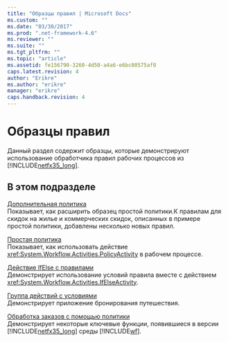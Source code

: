 ```yaml
---
title: "Образцы правил | Microsoft Docs"
ms.custom: ""
ms.date: "03/30/2017"
ms.prod: ".net-framework-4.6"
ms.reviewer: ""
ms.suite: ""
ms.tgt_pltfrm: ""
ms.topic: "article"
ms.assetid: fe156790-3260-4d50-a4a6-e6bc80575af0
caps.latest.revision: 4
author: "Erikre"
ms.author: "erikre"
manager: "erikre"
caps.handback.revision: 4
---
```

# Образцы правил
Данный раздел содержит образцы, которые демонстрируют использование обработчика правил рабочих процессов из [!INCLUDE[netfx35_long](../../../../includes/netfx35-long-md.md)].  
  
## В этом подразделе  
 [Дополнительная политика](../../../../docs/framework/windows-workflow-foundation/samples/advanced-policy.md)  
 Показывает, как расширить образец простой политики.К правилам для скидок на жилье и коммерческих скидок, описанных в примере простой политики, добавлены несколько новых правил.  
  
 [Простая политика](../../../../docs/framework/windows-workflow-foundation/samples/simple-policy.md)  
 Показывает, как использовать действие <xref:System.Workflow.Activities.PolicyActivity> в рабочем процессе.  
  
 [Действие IfElse с правилами](../../../../docs/framework/windows-workflow-foundation/samples/ifelse-with-rules.md)  
 Демонстрирует использование условий правила вместе с действием <xref:System.Workflow.Activities.IfElseActivity>.  
  
 [Группа действий с условиями](../../../../docs/framework/windows-workflow-foundation/samples/conditioned-activity-group.md)  
 Демонстрирует приложение бронирования путешествия.  
  
 [Обработка заказов с помощью политики](../../../../docs/framework/windows-workflow-foundation/samples/order-processing-with-policy.md)  
 Демонстрирует некоторые ключевые функции, появившиеся в версии [!INCLUDE[netfx35_long](../../../../includes/netfx35-long-md.md)] среды [!INCLUDE[wf](../../../../includes/wf-md.md)].